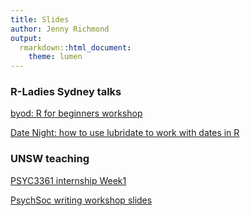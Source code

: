 ```yaml
---
title: Slides
author: Jenny Richmond
output:
  rmarkdown::html_document:
    theme: lumen
---
```



### R-Ladies Sydney talks

[byod: R for beginners workshop](/byod/index.html)

[Date Night: how to use lubridate to work with dates in R](/lubridate/index.html)

### UNSW teaching 

[PSYC3361 internship Week1](w1interns/index.html)

[PsychSoc writing workshop slides](/writing/index.html)


